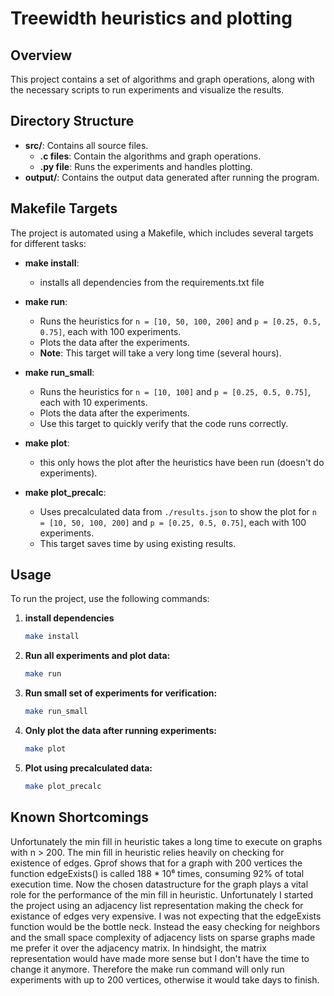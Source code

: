 # Treewidth heuristics and plotting

## Overview

This project contains a set of algorithms and graph operations, along with the necessary scripts to run experiments and visualize the results.

## Directory Structure

- **src/**: Contains all source files.
  - **.c files**: Contain the algorithms and graph operations.
  - **.py file**: Runs the experiments and handles plotting.
- **output/**: Contains the output data generated after running the program.

## Makefile Targets

The project is automated using a Makefile, which includes several targets for different tasks:
- **make install**:
  - installs all dependencies from the requirements.txt file

- **make run**: 
  - Runs the heuristics for `n = [10, 50, 100, 200]` and `p = [0.25, 0.5, 0.75]`, each with 100 experiments.
  - Plots the data after the experiments.
  - **Note**: This target will take a very long time (several hours).

- **make run_small**:
  - Runs the heuristics for `n = [10, 100]` and `p = [0.25, 0.5, 0.75]`, each with 10 experiments.
  - Plots the data after the experiments.
  - Use this target to quickly verify that the code runs correctly.

- **make plot**:
  - this only hows the plot after the heuristics have been run (doesn't do experiments).

- **make plot_precalc**:
  - Uses precalculated data from `./results.json` to show the plot for `n = [10, 50, 100, 200]` and `p = [0.25, 0.5, 0.75]`, each with 100 experiments.
  - This target saves time by using existing results.

## Usage

To run the project, use the following commands:
1. **install dependencies**
   ```sh
   make install

1. **Run all experiments and plot data:**
   ```sh
   make run
2. **Run small set of experiments for verification:**
   ```sh
   make run_small
3. **Only plot the data after running experiments:**
   ```sh
   make plot
4. **Plot using precalculated data:**
   ```sh
   make plot_precalc

## Known Shortcomings
Unfortunately the min fill in heuristic takes a long time to execute on graphs with n > 200. The min fill in heuristic relies heavily on checking for existence of edges. Gprof shows that for a graph with 200 vertices the function edgeExists() is called 188 * 10⁶ times, consuming 92% of total execution time. Now the chosen datastructure for the graph plays a vital role for the performance of the min fill in heuristic. Unfortunately I started the project using an adjacency list representation making the check for existance of edges very expensive. I was not expecting that the edgeExists function would be the bottle neck. Instead the easy checking for neighbors and the small space complexity of adjacency lists on sparse graphs made me prefer it over the adjacency matrix. In hindsight, the matrix representation would have made more sense but I don't have the time to change it anymore. Therefore the make run command will only run experiments with up to 200 vertices, otherwise it would take days to finish. 
